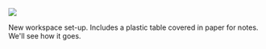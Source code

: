 ![](https://db-feed.s3.amazonaws.com/legacy/work_jpg-1503176179475.jpeg)

New workspace set-up. Includes a plastic table covered in paper for notes. We'll see how it goes.
